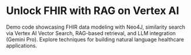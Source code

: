 # Unlock FHIR with RAG on Vertex AI
Demo code showcasing FHIR data modeling with Neo4J, similarity search via Vertex AI Vector Search, RAG-based retrieval, and LLM integration (Gemini Pro). Explore techniques for building natural language healthcare applications.
